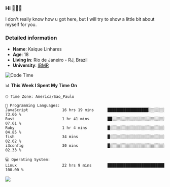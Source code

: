 ### Hi 🙋🏽‍♂️

I don't really know how u got here, but I will try to show a little bit about myself for you.

### Detailed information

* **Name**: Kaique Linhares
* **Age**: 18
* **Living in**: Rio  de Janeiro - RJ, Brazil
* **University**: [IBMR](https://www.ibmr.br/)

<!--START_SECTION:waka-->
![Code Time](http://img.shields.io/badge/Code%20Time-641%20hrs%2053%20mins-blue)

📊 **This Week I Spent My Time On** 

```text
🕑︎ Time Zone: America/Sao_Paulo

💬 Programming Languages: 
JavaScript               16 hrs 19 mins      ██████████████████░░░░░░░   73.66 % 
Rust                     1 hr 41 mins        ██░░░░░░░░░░░░░░░░░░░░░░░   07.61 % 
Ruby                     1 hr 4 mins         █░░░░░░░░░░░░░░░░░░░░░░░░   04.85 % 
fish                     34 mins             █░░░░░░░░░░░░░░░░░░░░░░░░   02.62 % 
i3config                 30 mins             █░░░░░░░░░░░░░░░░░░░░░░░░   02.33 % 

💻 Operating System: 
Linux                    22 hrs 9 mins       █████████████████████████   100.00 % 
```


<!--END_SECTION:waka-->

<a href="https://www.linkedin.com/in/kaique-linhares-25a840208/"  target="_blank"><img src="https://img.shields.io/badge/-LinkedIn-%230077B5?style=for-the-badge&logo=linkedin&logoColor=white" target="_blank"></a>
